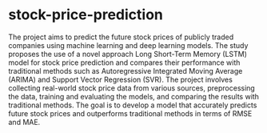 # stock-price-prediction


The project aims to predict the future stock prices of publicly traded companies using machine learning and deep learning models. The study proposes the use of a novel approach Long Short-Term Memory (LSTM) model for stock price prediction and compares their performance with traditional methods such as Autoregressive Integrated Moving Average (ARIMA) and Support Vector Regression (SVR). The project involves collecting real-world stock price data from various sources, preprocessing the data, training and evaluating the models, and comparing the results with traditional methods. The goal is to develop a model that accurately predicts future stock prices and outperforms traditional methods in terms of RMSE and MAE.
